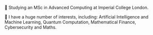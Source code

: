 🔭 Studying an MSc in Advanced Computing at Imperial College London.

🌱 I have a huge number of interests, including: Artificial Intelligence and Machine Learning, Quantum Computation, Mathematical Finance, Cybersecurity and Maths.

<!--
**pedrou2000/pedrou2000** is a ✨ _special_ ✨ repository because its `README.md` (this file) appears on your GitHub profile.

Here are some ideas to get you started:

- 🔭 I’m currently working on ...
- 🌱 I’m currently learning ...
- 👯 I’m looking to collaborate on ...
- 🤔 I’m looking for help with ...
- 💬 Ask me about ...
- 📫 How to reach me: ...
- 😄 Pronouns: ...
- ⚡ Fun fact: ...
-->
